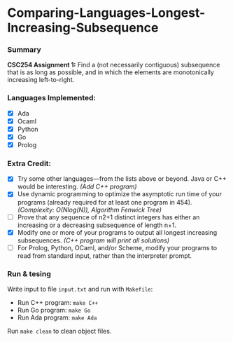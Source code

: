 # Comparing-Languages-Longest-Increasing-Subsequence

### Summary

**CSC254 Assignment 1:** Find a (not necessarily contiguous) subsequence that is as long as possible, and in which the elements are monotonically increasing left-to-right. 

### Languages Implemented:
- [x] Ada
- [x] Ocaml
- [x] Python
- [x] Go
- [X] Prolog

### Extra Credit:
- [x] Try some other languages—from the lists above or beyond.  Java or C++ would be interesting. *(Add C++ program)*
- [x] Use dynamic programming to optimize the asymptotic run time of your programs (already required for at least one program in 454). *(Complexity: O(Nlog(N)), Algorithm Fenwick Tree)*
- [ ] Prove that any sequence of n2+1 distinct integers has either an increasing or a decreasing subsequence of length n+1. 
- [x] Modify one or more of your programs to output all longest increasing subsequences. *(C++ program will print all solutions)*
- [ ] For Prolog, Python, OCaml, and/or Scheme, modify your programs to read from standard input, rather than the interpreter prompt. 

### Run & tesing
Write input to file `input.txt` and run with `Makefile`:
- Run C++ program: `make C++`
- Run Go program: `make Go`
- Run Ada program: `make Ada`

Run `make clean` to clean object files.
